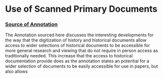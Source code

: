 # Use of Scanned Primary Documents

### [Source of Annotation](https://hyp.is/K9bbmFYIEeiKBiO66RTCxg/www.trevorowens.org/2008/03/sunrise-on-methodology-and-radical-transparency-of-sources-in-historical-writing/)


The Annotation sourced here discusses the interesting developments for the way that the digitization of history and historical documents allow access to wider selections of historical documents to be accessible for more general research and viewing that do not require in person access as traditionally needed. This increase that the access to historical documentation provide does as the annotation states an potential for a wider selection of documents to be easily accessible for use in papers, but also allows
